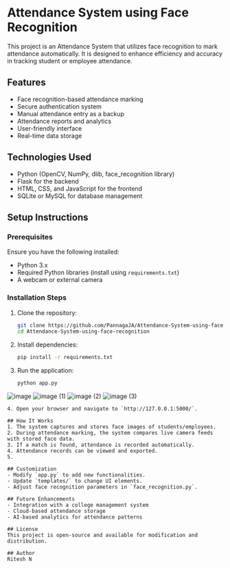 # Attendance System using Face Recognition

This project is an Attendance System that utilizes face recognition to mark attendance automatically. It is designed to enhance efficiency and accuracy in tracking student or employee attendance.

## Features
- Face recognition-based attendance marking
- Secure authentication system
- Manual attendance entry as a backup
- Attendance reports and analytics
- User-friendly interface
- Real-time data storage

## Technologies Used
- Python (OpenCV, NumPy, dlib, face_recognition library)
- Flask for the backend
- HTML, CSS, and JavaScript for the frontend
- SQLite or MySQL for database management

## Setup Instructions
### Prerequisites
Ensure you have the following installed:
- Python 3.x
- Required Python libraries (install using `requirements.txt`)
- A webcam or external camera

### Installation Steps
1. Clone the repository:
   ```sh
   git clone https://github.com/PannagaJA/Attendance-System-using-face-recognition.git
   cd Attendance-System-using-face-recognition
   ```
2. Install dependencies:
   ```sh
   pip install -r requirements.txt
   ```
3. Run the application:
   ```sh
   python app.py
![image](https://github.com/user-attachments/assets/dcd86f5a-6f6a-4dd5-9154-718b531fd4c1)
![image (1)](https://github.com/user-attachments/assets/5eace8bb-4410-4cd1-ab46-46f50953560c)
![image (2)](https://github.com/user-attachments/assets/65e0e812-c9ea-4c76-bd26-087d59acd4aa)
![image (3)](https://github.com/user-attachments/assets/6ebdb91c-9160-4921-9b91-8a8ec3589092)

   ```
4. Open your browser and navigate to `http://127.0.0.1:5000/`.

## How It Works
1. The system captures and stores face images of students/employees.
2. During attendance marking, the system compares live camera feeds with stored face data.
3. If a match is found, attendance is recorded automatically.
4. Attendance records can be viewed and exported.
5. 

## Customization
- Modify `app.py` to add new functionalities.
- Update `templates/` to change UI elements.
- Adjust face recognition parameters in `face_recognition.py`.

## Future Enhancements
- Integration with a college management system
- Cloud-based attendance storage
- AI-based analytics for attendance patterns

## License
This project is open-source and available for modification and distribution.

## Author
Ritesh N

